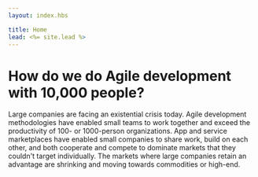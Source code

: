 ```yaml
---
layout: index.hbs

title: Home
lead: <%= site.lead %>
---
```


# How do we do Agile development with 10,000 people?

Large companies are facing an existential crisis today. Agile development methodologies have enabled small teams to work together and exceed the productivity of 100- or 1000-person organizations. App and service marketplaces have enabled small companies to share work, build on each other, and both cooperate and compete to dominate markets that they couldn't target individually. The markets where large companies retain an advantage are shrinking and moving towards commodities or high-end.
